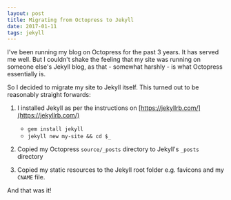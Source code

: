 ```yaml
---
layout: post
title: Migrating from Octopress to Jekyll
date: 2017-01-11
tags: jekyll
---
```


I've been running my blog on Octopress for the past 3 years. It has served me
well. But I couldn't shake the feeling that my site was running on
someone else's Jekyll blog, as that - somewhat harshly - is what Octopress
essentially is.

So I decided to migrate my site to Jekyll itself. This turned out to be
reasonably straight forwards:

1. I installed Jekyll as per the instructions on
   [https://jekyllrb.com/](https://jekyllrb.com/)
    * `gem install jekyll`
    * `jekyll new my-site && cd $_`

2. Copied my Octopress `source/_posts` directory to Jekyll's
   `_posts` directory

3. Copied my static resources to the Jekyll root folder e.g. favicons and my
   `CNAME` file.

And that was it!
